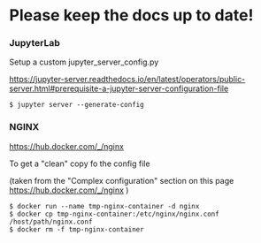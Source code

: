 

# Please keep the docs up to date!



### JupyterLab

Setup a custom jupyter_server_config.py

https://jupyter-server.readthedocs.io/en/latest/operators/public-server.html#prerequisite-a-jupyter-server-configuration-file

```
$ jupyter server --generate-config
```


### NGINX

https://hub.docker.com/_/nginx


To get a "clean" copy fo the config file

(taken from the "Complex configuration" section on this page https://hub.docker.com/_/nginx )

```
$ docker run --name tmp-nginx-container -d nginx
$ docker cp tmp-nginx-container:/etc/nginx/nginx.conf /host/path/nginx.conf
$ docker rm -f tmp-nginx-container
```
